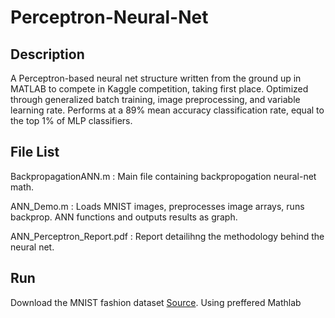 # Perceptron-Neural-Net

## Description

A Perceptron-based neural net structure written from the ground up in MATLAB to compete in Kaggle competition, taking first place.
Optimized through generalized batch training, image preprocessing, and variable learning rate.
Performs at a 89% mean accuracy classification rate, equal to the top 1% of MLP classifiers.

## File List

BackpropagationANN.m : Main file containing backpropogation neural-net math.

ANN_Demo.m : Loads MNIST images, preprocesses image arrays, runs backprop. ANN functions and outputs results as graph.

ANN_Perceptron_Report.pdf : Report detailihng the methodology behind the neural net.

## Run

Download the MNIST fashion dataset [Source](https://www.kaggle.com/datasets/zalando-research/fashionmnist). Using preffered Mathlab 
